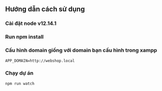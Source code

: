 ## Hướng dẫn cách sử dụng
### Cài đặt node v12.14.1
### Run npm install

### Cấu hình domain giống với domain bạn cấu hình trong xampp
`APP_DOMAIN=http://webshop.local`

### Chạy dự án
`npm run watch`
